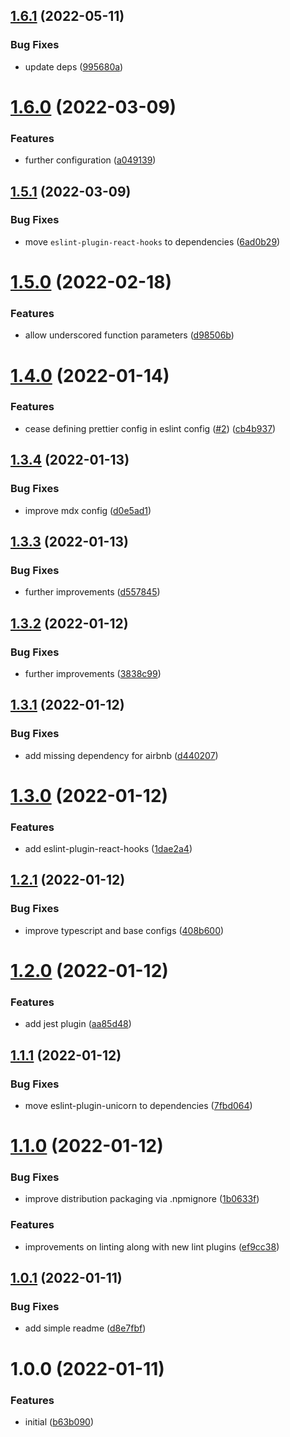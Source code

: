 ## [1.6.1](https://github.com/react-hookz/eslint-config/compare/v1.6.0...v1.6.1) (2022-05-11)


### Bug Fixes

* update deps ([995680a](https://github.com/react-hookz/eslint-config/commit/995680afb059ca9f2975283887d4dbc5006b44c9))

# [1.6.0](https://github.com/react-hookz/eslint-config/compare/v1.5.1...v1.6.0) (2022-03-09)


### Features

* further configuration ([a049139](https://github.com/react-hookz/eslint-config/commit/a0491392924fe3b9d86a7493b13fbcb06f730e37))

## [1.5.1](https://github.com/react-hookz/eslint-config/compare/v1.5.0...v1.5.1) (2022-03-09)


### Bug Fixes

* move `eslint-plugin-react-hooks` to dependencies ([6ad0b29](https://github.com/react-hookz/eslint-config/commit/6ad0b297cf9a70f1c232e08604bd1ff6f503c9c7))

# [1.5.0](https://github.com/react-hookz/eslint-config/compare/v1.4.0...v1.5.0) (2022-02-18)


### Features

* allow underscored function parameters ([d98506b](https://github.com/react-hookz/eslint-config/commit/d98506b068123ba6719784ed48668358daeda26a))

# [1.4.0](https://github.com/react-hookz/eslint-config/compare/v1.3.4...v1.4.0) (2022-01-14)


### Features

* cease defining prettier config in eslint config ([#2](https://github.com/react-hookz/eslint-config/issues/2)) ([cb4b937](https://github.com/react-hookz/eslint-config/commit/cb4b9379701a72bdad3d65fd29047dc9959e86a1))

## [1.3.4](https://github.com/react-hookz/eslint-config/compare/v1.3.3...v1.3.4) (2022-01-13)


### Bug Fixes

* improve mdx config ([d0e5ad1](https://github.com/react-hookz/eslint-config/commit/d0e5ad18eb5d98fc49beff8ddc59f16f6dc89730))

## [1.3.3](https://github.com/react-hookz/eslint-config/compare/v1.3.2...v1.3.3) (2022-01-13)


### Bug Fixes

* further improvements ([d557845](https://github.com/react-hookz/eslint-config/commit/d557845a9bf10d41f4116e951e93f9bb245a0322))

## [1.3.2](https://github.com/react-hookz/eslint-config/compare/v1.3.1...v1.3.2) (2022-01-12)


### Bug Fixes

* further improvements ([3838c99](https://github.com/react-hookz/eslint-config/commit/3838c991b1cb4622da240265839504f9c2b167eb))

## [1.3.1](https://github.com/react-hookz/eslint-config/compare/v1.3.0...v1.3.1) (2022-01-12)


### Bug Fixes

* add missing dependency for airbnb ([d440207](https://github.com/react-hookz/eslint-config/commit/d440207ebdde489034ca0c5585ade80344d59cdb))

# [1.3.0](https://github.com/react-hookz/eslint-config/compare/v1.2.1...v1.3.0) (2022-01-12)


### Features

* add eslint-plugin-react-hooks ([1dae2a4](https://github.com/react-hookz/eslint-config/commit/1dae2a4572a4f2aa3a0c3a8c22dd26db8d3d48e7))

## [1.2.1](https://github.com/react-hookz/eslint-config/compare/v1.2.0...v1.2.1) (2022-01-12)


### Bug Fixes

* improve typescript and base configs ([408b600](https://github.com/react-hookz/eslint-config/commit/408b600c3ddb0194004745120c626c84f2930f91))

# [1.2.0](https://github.com/react-hookz/eslint-config/compare/v1.1.1...v1.2.0) (2022-01-12)


### Features

* add jest plugin ([aa85d48](https://github.com/react-hookz/eslint-config/commit/aa85d480cfb0f043da6b45d63d374e98cb9fbca4))

## [1.1.1](https://github.com/react-hookz/eslint-config/compare/v1.1.0...v1.1.1) (2022-01-12)


### Bug Fixes

* move eslint-plugin-unicorn to dependencies ([7fbd064](https://github.com/react-hookz/eslint-config/commit/7fbd0643f2f6b43039bd26cf02faa420b5b4c7eb))

# [1.1.0](https://github.com/react-hookz/eslint-config/compare/v1.0.1...v1.1.0) (2022-01-12)


### Bug Fixes

* improve distribution packaging via .npmignore ([1b0633f](https://github.com/react-hookz/eslint-config/commit/1b0633f37086e64aeedd280e89ae571788567923))


### Features

* improvements on linting along with new lint plugins ([ef9cc38](https://github.com/react-hookz/eslint-config/commit/ef9cc3863ec8f5f4dea5956aa0a7ec0ccac449ce))

## [1.0.1](https://github.com/react-hookz/eslint-config/compare/v1.0.0...v1.0.1) (2022-01-11)


### Bug Fixes

* add simple readme ([d8e7fbf](https://github.com/react-hookz/eslint-config/commit/d8e7fbfc644611529991e5f8cefcf1cc56d207c5))

# 1.0.0 (2022-01-11)


### Features

* initial ([b63b090](https://github.com/react-hookz/eslint-config/commit/b63b090bc24acea208424e1070044e0e8092947c))
